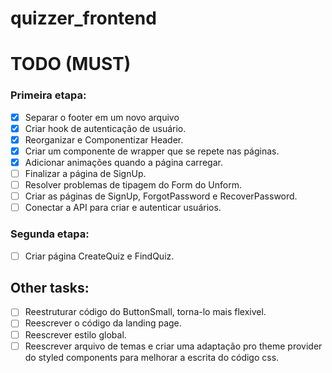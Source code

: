 # quizzer_frontend

# TODO (MUST)
### Primeira etapa:
- [x] Separar o footer em um novo arquivo
- [x] Criar hook de autenticação de usuário.
- [x] Reorganizar e Componentizar Header.
- [x] Criar um componente de wrapper que se repete nas páginas.
- [x] Adicionar animações quando a página carregar.
- [ ] Finalizar a página de SignUp.
- [ ] Resolver problemas de tipagem do Form do Unform.
- [ ] Criar as páginas de SignUp, ForgotPassword e RecoverPassword.
- [ ] Conectar a API para criar e autenticar usuários.

### Segunda etapa:
- [ ] Criar página CreateQuiz e FindQuiz.

## Other tasks:
- [ ] Reestruturar código do ButtonSmall, torna-lo mais flexivel.
- [ ] Reescrever o código da landing page.
- [ ] Reescrever estilo global.
- [ ] Reescrever arquivo de temas e criar uma adaptação pro theme provider do styled components para melhorar a escrita do código css.
